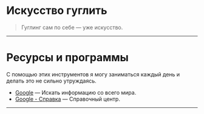 # Искусство гуглить

> Гуглинг сам по себе — уже искусство.

---

# Ресурсы и программы

С помощью этих инструментов я могу заниматься каждый день и делать это не сильно утруждаясь.

- [Google](http://google.com) — Искать информацию со всего мира.
- [Google - Справка](https://support.google.com/websearch/?hl=ru#topic=3378866) — Справочный центр.

---